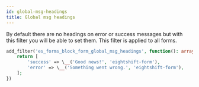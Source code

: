 ```yaml
---
id: global-msg-headings
title: Global msg headings
---
```


By default there are no headings on error or success messages but with this filter you will be able to set them. This filter is applied to all forms.

```php
add_filter('es_forms_block_form_global_msg_headings', function(): array {
	return [
		'success' => \__('Good news!', 'eightshift-form'),
		'error' => \__('Something went wrong.', 'eightshift-form'),
	];
})
```

